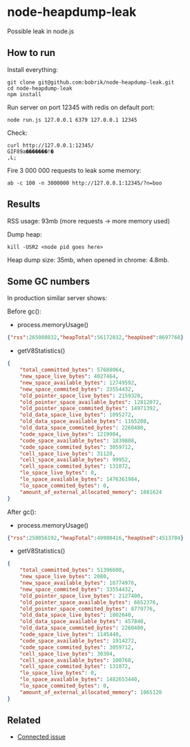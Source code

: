 node-heapdump-leak
==================

Possible leak in node.js

## How to run

Install everything:

```
git clone git@github.com:bobrik/node-heapdump-leak.git
cd node-heapdump-leak
npm install
```

Run server on port 12345 with redis on default port:

```
node run.js 127.0.0.1 6379 127.0.0.1 12345
```

Check:

```
curl http://127.0.0.1:12345/
GIF89a�������!�
,L;
```

Fire 3 000 000 requests to leak some memory:

```
ab -c 100 -n 3000000 http://127.0.0.1:12345/?n=boo
```

## Results

RSS usage: 93mb (more requests -> more memory used)

Dump heap:

```
kill -USR2 <node pid goes here>
```

Heap dump size: 35mb, when opened in chrome: 4.8mb.

## Some GC numbers

In production similar server shows:


Before gc():

* process.memoryUsage()

```json
{"rss":265080832,"heapTotal":56172032,"heapUsed":8697768}
```

* getV8Statistics()

```json
{
    "total_committed_bytes": 57688064,
    "new_space_live_bytes": 4027464,
    "new_space_available_bytes": 12749592,
    "new_space_commited_bytes": 33554432,
    "old_pointer_space_live_bytes": 2159320,
    "old_pointer_space_available_bytes": 12812072,
    "old_pointer_space_commited_bytes": 14971392,
    "old_data_space_live_bytes": 1095272,
    "old_data_space_available_bytes": 1165208,
    "old_data_space_commited_bytes": 2260480,
    "code_space_live_bytes": 1219904,
    "code_space_available_bytes": 1839808,
    "code_space_commited_bytes": 3059712,
    "cell_space_live_bytes": 31120,
    "cell_space_available_bytes": 99952,
    "cell_space_commited_bytes": 131072,
    "lo_space_live_bytes": 0,
    "lo_space_available_bytes": 1476361984,
    "lo_space_commited_bytes": 0,
    "amount_of_external_allocated_memory": 1081624
}
```

After gc():

* process.memoryUsage()

```json
{"rss":258056192,"heapTotal":49980416,"heapUsed":4513704}
```

* getV8Statistics()

```json
{
    "total_committed_bytes": 51396608,
    "new_space_live_bytes": 2080,
    "new_space_available_bytes": 16774976,
    "new_space_commited_bytes": 33554432,
    "old_pointer_space_live_bytes": 2127400,
    "old_pointer_space_available_bytes": 6652376,
    "old_pointer_space_commited_bytes": 8779776,
    "old_data_space_live_bytes": 1802640,
    "old_data_space_available_bytes": 457840,
    "old_data_space_commited_bytes": 2260480,
    "code_space_live_bytes": 1145440,
    "code_space_available_bytes": 1914272,
    "code_space_commited_bytes": 3059712,
    "cell_space_live_bytes": 30304,
    "cell_space_available_bytes": 100768,
    "cell_space_commited_bytes": 131072,
    "lo_space_live_bytes": 0,
    "lo_space_available_bytes": 1482653440,
    "lo_space_commited_bytes": 0,
    "amount_of_external_allocated_memory": 1065128
}
```

## Related

* [Connected issue](https://github.com/joyent/node/issues/4217)
